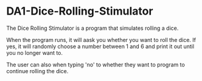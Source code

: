 # DA1-Dice-Rolling-Stimulator

The Dice Rolling Stimulator is a program that simulates rolling a dice. 

When the program runs, it will aask you whether you want to roll the dice. If yes, it will randomly choose a number between 1 and 6 and print it out until you no longer want to.

The user can also when typing 'no' to whether they want to program to continue rolling the dice.
